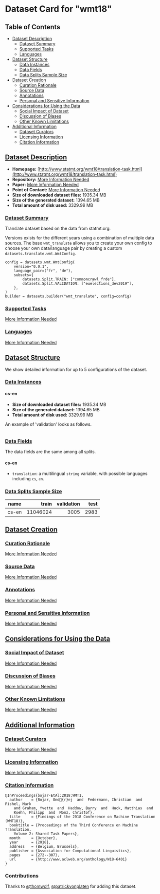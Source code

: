 ---
---

# Dataset Card for "wmt18"

## Table of Contents
- [Dataset Description](#dataset-description)
  - [Dataset Summary](#dataset-summary)
  - [Supported Tasks](#supported-tasks)
  - [Languages](#languages)
- [Dataset Structure](#dataset-structure)
  - [Data Instances](#data-instances)
  - [Data Fields](#data-fields)
  - [Data Splits Sample Size](#data-splits-sample-size)
- [Dataset Creation](#dataset-creation)
  - [Curation Rationale](#curation-rationale)
  - [Source Data](#source-data)
  - [Annotations](#annotations)
  - [Personal and Sensitive Information](#personal-and-sensitive-information)
- [Considerations for Using the Data](#considerations-for-using-the-data)
  - [Social Impact of Dataset](#social-impact-of-dataset)
  - [Discussion of Biases](#discussion-of-biases)
  - [Other Known Limitations](#other-known-limitations)
- [Additional Information](#additional-information)
  - [Dataset Curators](#dataset-curators)
  - [Licensing Information](#licensing-information)
  - [Citation Information](#citation-information)

## [Dataset Description](#dataset-description)

- **Homepage:** [http://www.statmt.org/wmt18/translation-task.html](http://www.statmt.org/wmt18/translation-task.html)
- **Repository:** [More Information Needed](https://github.com/huggingface/datasets/blob/master/CONTRIBUTING.md#how-to-contribute-to-the-dataset-cards)
- **Paper:** [More Information Needed](https://github.com/huggingface/datasets/blob/master/CONTRIBUTING.md#how-to-contribute-to-the-dataset-cards)
- **Point of Contact:** [More Information Needed](https://github.com/huggingface/datasets/blob/master/CONTRIBUTING.md#how-to-contribute-to-the-dataset-cards)
- **Size of downloaded dataset files:** 1935.34 MB
- **Size of the generated dataset:** 1394.65 MB
- **Total amount of disk used:** 3329.99 MB

### [Dataset Summary](#dataset-summary)

Translate dataset based on the data from statmt.org.

Versions exists for the different years using a combination of multiple data
sources. The base `wmt_translate` allows you to create your own config to choose
your own data/language pair by creating a custom `datasets.translate.wmt.WmtConfig`.

```
config = datasets.wmt.WmtConfig(
    version="0.0.1",
    language_pair=("fr", "de"),
    subsets={
        datasets.Split.TRAIN: ["commoncrawl_frde"],
        datasets.Split.VALIDATION: ["euelections_dev2019"],
    },
)
builder = datasets.builder("wmt_translate", config=config)
```

### [Supported Tasks](#supported-tasks)

[More Information Needed](https://github.com/huggingface/datasets/blob/master/CONTRIBUTING.md#how-to-contribute-to-the-dataset-cards)

### [Languages](#languages)

[More Information Needed](https://github.com/huggingface/datasets/blob/master/CONTRIBUTING.md#how-to-contribute-to-the-dataset-cards)

## [Dataset Structure](#dataset-structure)

We show detailed information for up to 5 configurations of the dataset.

### [Data Instances](#data-instances)

#### cs-en

- **Size of downloaded dataset files:** 1935.34 MB
- **Size of the generated dataset:** 1394.65 MB
- **Total amount of disk used:** 3329.99 MB

An example of 'validation' looks as follows.
```

```

### [Data Fields](#data-fields)

The data fields are the same among all splits.

#### cs-en
- `translation`: a multilingual `string` variable, with possible languages including `cs`, `en`.

### [Data Splits Sample Size](#data-splits-sample-size)

|name | train  |validation|test|
|-----|-------:|---------:|---:|
|cs-en|11046024|      3005|2983|

## [Dataset Creation](#dataset-creation)

### [Curation Rationale](#curation-rationale)

[More Information Needed](https://github.com/huggingface/datasets/blob/master/CONTRIBUTING.md#how-to-contribute-to-the-dataset-cards)

### [Source Data](#source-data)

[More Information Needed](https://github.com/huggingface/datasets/blob/master/CONTRIBUTING.md#how-to-contribute-to-the-dataset-cards)

### [Annotations](#annotations)

[More Information Needed](https://github.com/huggingface/datasets/blob/master/CONTRIBUTING.md#how-to-contribute-to-the-dataset-cards)

### [Personal and Sensitive Information](#personal-and-sensitive-information)

[More Information Needed](https://github.com/huggingface/datasets/blob/master/CONTRIBUTING.md#how-to-contribute-to-the-dataset-cards)

## [Considerations for Using the Data](#considerations-for-using-the-data)

### [Social Impact of Dataset](#social-impact-of-dataset)

[More Information Needed](https://github.com/huggingface/datasets/blob/master/CONTRIBUTING.md#how-to-contribute-to-the-dataset-cards)

### [Discussion of Biases](#discussion-of-biases)

[More Information Needed](https://github.com/huggingface/datasets/blob/master/CONTRIBUTING.md#how-to-contribute-to-the-dataset-cards)

### [Other Known Limitations](#other-known-limitations)

[More Information Needed](https://github.com/huggingface/datasets/blob/master/CONTRIBUTING.md#how-to-contribute-to-the-dataset-cards)

## [Additional Information](#additional-information)

### [Dataset Curators](#dataset-curators)

[More Information Needed](https://github.com/huggingface/datasets/blob/master/CONTRIBUTING.md#how-to-contribute-to-the-dataset-cards)

### [Licensing Information](#licensing-information)

[More Information Needed](https://github.com/huggingface/datasets/blob/master/CONTRIBUTING.md#how-to-contribute-to-the-dataset-cards)

### [Citation Information](#citation-information)

```
@InProceedings{bojar-EtAl:2018:WMT1,
  author    = {Bojar, Ond{r}ej  and  Federmann, Christian  and  Fishel, Mark
    and Graham, Yvette  and  Haddow, Barry  and  Huck, Matthias  and
    Koehn, Philipp  and  Monz, Christof},
  title     = {Findings of the 2018 Conference on Machine Translation (WMT18)},
  booktitle = {Proceedings of the Third Conference on Machine Translation,
    Volume 2: Shared Task Papers},
  month     = {October},
  year      = {2018},
  address   = {Belgium, Brussels},
  publisher = {Association for Computational Linguistics},
  pages     = {272--307},
  url       = {http://www.aclweb.org/anthology/W18-6401}
}

```


### Contributions

Thanks to [@thomwolf](https://github.com/thomwolf), [@patrickvonplaten](https://github.com/patrickvonplaten) for adding this dataset.